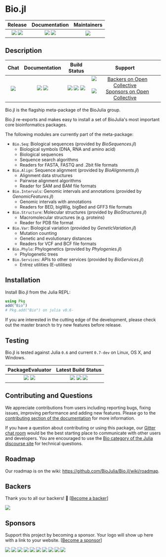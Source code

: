 # Bio.jl

| **Release**                                                     | **Documentation**                                                               | **Maintainers**                             |
|:---------------------------------------------------------------:|:-------------------------------------------------------------------------------:|:-------------------------------------------:|
| [![](https://img.shields.io/github/release/BioJulia/Bio.jl.svg)](https://github.com/BioJulia/Bio.jl/releases/latest) [![](https://img.shields.io/badge/license-MIT-green.svg)](https://github.com/BioJulia/Bio.jl/blob/master/LICENSE) | [![](https://img.shields.io/badge/docs-stable-blue.svg)](https://biojulia.github.io/Bio.jl/stable) [![](https://img.shields.io/badge/docs-latest-blue.svg)](https://biojulia.github.io/Bio.jl/latest) | ![](https://img.shields.io/badge/BioJulia%20Maintainer-Ward9250-orange.svg) |


## Description

| **Chat** | **Documentation** | **Build Status** | **Support** |
|:--------:|:-----------------:|:----------------:|:----------------:|
| [![][gitter-img]][gitter-url] | [![][docs-stable-img]][docs-stable-url] [![][docs-latest-img]][docs-latest-url] | [![][travis-img]][travis-url] [![][appveyor-img]][appveyor-url] [![][codecov-img]][codecov-url] | [![Backers on Open Collective](oc-backers-img)](#backers)[![Sponsors on Open Collective](oc-sponsors-img)](#sponsors) |
Bio.jl is the flagship meta-package of the BioJulia group.

Bio.jl re-exports and makes easy to install a set of BioJulia's most important
core bioinformatics packages.

The following modules are currently part of the meta-package:

* `Bio.Seq`: Biological sequences (provided by _BioSequences.jl_)
    * Biological symbols (DNA, RNA and amino acid)
    * Biological sequences
    * Sequence search algorithms
    * Readers for FASTA, FASTQ and .2bit file formats
* `Bio.Align`: Sequence alignment (provided by _BioAlignments.jl_)
    * Alignment data structures
    * Pairwise alignment algorithms
    * Reader for SAM and BAM file formats
* `Bio.Intervals`: Genomic intervals and annotations (provided by _GenomicFeatures.jl_)
    * Genomic intervals with annotations
    * Readers for BED, bigWig, bigBed and GFF3 file formats
* `Bio.Structure`: Molecular structures (provided by _BioStructures.jl_)
    * Macromolecular structures (e.g. proteins)
    * Reader for PDB file format
* `Bio.Var`: Biological variation (provided by _GeneticVariation.jl_)
    * Mutation counting
    * Genetic and evolutionary distances
    * Readers for VCF and BCF file formats
* `Bio.Phylo`: Phylogenetics (provided by _Phylogenies.jl_)
    * Phylogenetic trees
* `Bio.Services`: APIs to other services (provided by _BioServices.jl_)
    * Entrez utilities (E-utilities)


## Installation

Install Bio.jl from the Julia REPL:

```julia
using Pkg
add("Bio")
# Pkg.add("Bio") on julia v0.6-
```

If you are interested in the cutting edge of the development, please check out
the master branch to try new features before release.


## Testing

Bio.jl is tested against Julia `0.6` and current `0.7-dev` on Linux, OS X, and Windows.

| **PackageEvaluator**                                            | **Latest Build Status**                                                                                |
|:---------------------------------------------------------------:|:------------------------------------------------------------------------------------------------------:|
| [![](https://pkg.julialang.org/badges/Bio_0.6.svg)](https://pkg.julialang.org/detail/Bio) [![](https://pkg.julialang.org/badges/Bio_0.7.svg)](https://pkg.julialang.org/detail/Bio) | [![](https://img.shields.io/travis/BioJulia/Bio.jl/master.svg?label=Linux+/+macOS)](https://travis-ci.org/BioJulia/Bio.jl) [![](https://ci.appveyor.com/api/projects/status/nq4w264346py8esp?svg=true)](https://ci.appveyor.com/project/Ward9250/bio-jl/branch/master) [![](https://codecov.io/gh/BioJulia/Bio.jl/branch/master/graph/badge.svg)](https://codecov.io/gh/BioJulia/Bio.jl) |


## Contributing and Questions

We appreciate contributions from users including reporting bugs, fixing issues,
improving performance and adding new features.
Please go to the [contributing section of the documentation](https://biojulia.net/Contributing/latest)
for more information.

If you have a question about
contributing or using this package, our [Gitter chat room][gitter-url] would be
the best starting place to communicate with other users and developers.
You are encouraged to use the [Bio category of the Julia discourse
site](https://discourse.julialang.org/c/domain/bio) for technical questions.


## Roadmap

Our roadmap is on the wiki: <https://github.com/BioJulia/Bio.jl/wiki/roadmap>.


## Backers

Thank you to all our backers! 🙏 [[Become a backer](https://opencollective.com/biojulia#backer)]

<a href="https://opencollective.com/biojulia#backers" target="_blank"><img src="https://opencollective.com/biojulia/backers.svg?width=890"></a>


## Sponsors

Support this project by becoming a sponsor. Your logo will show up here with a link to your website. [[Become a sponsor](https://opencollective.com/biojulia#sponsor)]

<a href="https://opencollective.com/biojulia/sponsor/0/website" target="_blank"><img src="https://opencollective.com/biojulia/sponsor/0/avatar.svg"></a>
<a href="https://opencollective.com/biojulia/sponsor/1/website" target="_blank"><img src="https://opencollective.com/biojulia/sponsor/1/avatar.svg"></a>
<a href="https://opencollective.com/biojulia/sponsor/2/website" target="_blank"><img src="https://opencollective.com/biojulia/sponsor/2/avatar.svg"></a>
<a href="https://opencollective.com/biojulia/sponsor/3/website" target="_blank"><img src="https://opencollective.com/biojulia/sponsor/3/avatar.svg"></a>
<a href="https://opencollective.com/biojulia/sponsor/4/website" target="_blank"><img src="https://opencollective.com/biojulia/sponsor/4/avatar.svg"></a>
<a href="https://opencollective.com/biojulia/sponsor/5/website" target="_blank"><img src="https://opencollective.com/biojulia/sponsor/5/avatar.svg"></a>
<a href="https://opencollective.com/biojulia/sponsor/6/website" target="_blank"><img src="https://opencollective.com/biojulia/sponsor/6/avatar.svg"></a>
<a href="https://opencollective.com/biojulia/sponsor/7/website" target="_blank"><img src="https://opencollective.com/biojulia/sponsor/7/avatar.svg"></a>
<a href="https://opencollective.com/biojulia/sponsor/8/website" target="_blank"><img src="https://opencollective.com/biojulia/sponsor/8/avatar.svg"></a>
<a href="https://opencollective.com/biojulia/sponsor/9/website" target="_blank"><img src="https://opencollective.com/biojulia/sponsor/9/avatar.svg"></a>

[docs-latest-img]: https://img.shields.io/badge/docs-latest-blue.svg
[docs-latest-url]: https://biojulia.github.io/Bio.jl/latest
[docs-stable-img]: https://img.shields.io/badge/docs-stable-blue.svg
[docs-stable-url]: https://biojulia.github.io/Bio.jl/stable

[pkg-0.4-img]: http://pkg.julialang.org/badges/Bio_0.4.svg
[pkg-0.4-url]: http://pkg.julialang.org/?pkg=Bio
[pkg-0.5-img]: http://pkg.julialang.org/badges/Bio_0.5.svg
[pkg-0.5-url]: http://pkg.julialang.org/?pkg=Bio
[pkg-0.6-img]: http://pkg.julialang.org/badges/Bio_0.6.svg
[pkg-0.6-url]: http://pkg.julialang.org/?pkg=Bio

[codecov-img]: https://codecov.io/gh/BioJulia/Bio.jl/branch/master/graph/badge.svg
[codecov-url]: https://codecov.io/gh/BioJulia/Bio.jl
[travis-img]: https://travis-ci.org/BioJulia/Bio.jl.svg?branch=master
[travis-url]: https://travis-ci.org/BioJulia/Bio.jl
[appveyor-img]: https://ci.appveyor.com/api/projects/status/nq4w264346py8esp/branch/master?svg=true
[appveyor-url]: https://ci.appveyor.com/project/Ward9250/bio-jl/branch/master

[gitter-img]: https://badges.gitter.im/BioJulia.png
[gitter-url]: https://gitter.im/BioJulia/Bio.jl

[oc-backers-img]: https://opencollective.com/biojulia/backers/badge.svg
[oc-sponsors-img]:https://opencollective.com/biojulia/sponsors/badge.svg